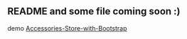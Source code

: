 ## README and some file coming soon :)
demo [Accessories-Store-with-Bootstrap](https://sa1946.github.io/Accessories-Store-with-Bootstrap/)
